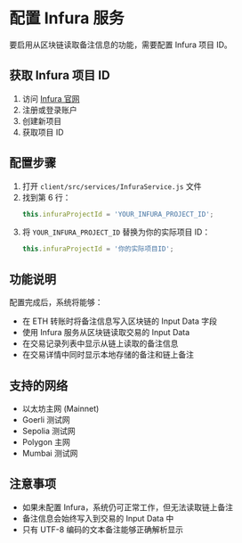 # 配置 Infura 服务

要启用从区块链读取备注信息的功能，需要配置 Infura 项目 ID。

## 获取 Infura 项目 ID

1. 访问 [Infura 官网](https://infura.io/)
2. 注册或登录账户
3. 创建新项目
4. 获取项目 ID

## 配置步骤

1. 打开 `client/src/services/InfuraService.js` 文件
2. 找到第 6 行：
   ```javascript
   this.infuraProjectId = 'YOUR_INFURA_PROJECT_ID';
   ```
3. 将 `YOUR_INFURA_PROJECT_ID` 替换为你的实际项目 ID：
   ```javascript
   this.infuraProjectId = '你的实际项目ID';
   ```

## 功能说明

配置完成后，系统将能够：

- 在 ETH 转账时将备注信息写入区块链的 Input Data 字段
- 使用 Infura 服务从区块链读取交易的 Input Data
- 在交易记录列表中显示从链上读取的备注信息
- 在交易详情中同时显示本地存储的备注和链上备注

## 支持的网络

- 以太坊主网 (Mainnet)
- Goerli 测试网
- Sepolia 测试网
- Polygon 主网
- Mumbai 测试网

## 注意事项

- 如果未配置 Infura，系统仍可正常工作，但无法读取链上备注
- 备注信息会始终写入到交易的 Input Data 中
- 只有 UTF-8 编码的文本备注能够正确解析显示